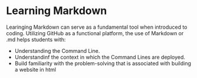 # Learning Markdown
Learinging Markdown can serve as a fundamental tool when introduced to coding. Utilizing GitHub as a functional platform, the use of Markdown or .md helps students with:
<ul>
  <li> Understanding the Command Line. </li>
  <li> Understandinf the context in which the Command Lines are deployed. </li>
  <li> Build familiarity with the problem-solving that is associated with building a website in html </li>
</ul>
